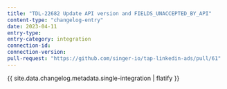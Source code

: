 ```yaml
---
title: "TDL-22682 Update API version and FIELDS_UNACCEPTED_BY_API"
content-type: "changelog-entry"
date: 2023-04-11
entry-type: 
entry-category: integration
connection-id: 
connection-version: 
pull-request: "https://github.com/singer-io/tap-linkedin-ads/pull/61"
---
```

{{ site.data.changelog.metadata.single-integration | flatify }}